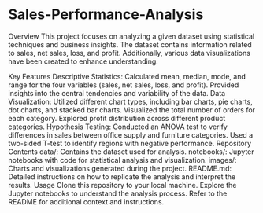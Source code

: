 # Sales-Performance-Analysis

Overview
This project focuses on analyzing a given dataset using statistical techniques and business insights. The dataset contains information related to sales, net sales, loss, and profit. Additionally, various data visualizations have been created to enhance understanding.

Key Features
Descriptive Statistics:
Calculated mean, median, mode, and range for the four variables (sales, net sales, loss, and profit).
Provided insights into the central tendencies and variability of the data.
Data Visualization:
Utilized different chart types, including bar charts, pie charts, dot charts, and stacked bar charts.
Visualized the total number of orders for each category.
Explored profit distribution across different product categories.
Hypothesis Testing:
Conducted an ANOVA test to verify differences in sales between office supply and furniture categories.
Used a two-sided T-test to identify regions with negative performance.
Repository Contents
data/: Contains the dataset used for analysis.
notebooks/: Jupyter notebooks with code for statistical analysis and visualization.
images/: Charts and visualizations generated during the project.
README.md: Detailed instructions on how to replicate the analysis and interpret the results.
Usage
Clone this repository to your local machine.
Explore the Jupyter notebooks to understand the analysis process.
Refer to the README for additional context and instructions.
